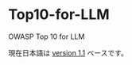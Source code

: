 # Top10-for-LLM
OWASP Top 10 for LLM

現在日本語は [version 1.1](https://github.com/owasp-ja/Top10-for-LLM/tree/main/1.1-ja) ベースです。
